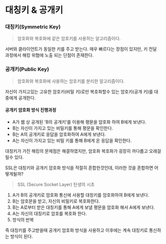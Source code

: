 # 대칭키 & 공개키

### 대칭키(Symmetric Key)

> 암호화와 복호화에 같은 암호키를 사용하는 알고리즘이다.

서버와 클라이언트가 동일한 키를 주고 받는다.
매우 빠르다는 장점이 있지만, 키 전달 과정에서 해킹 위협에 노출 되는 단점이 존재한다.

### 공개키(Public Key)

> 암호화와 복호화에 사용하는 암호키를 분리한 알고리즘이다.

자신이 가지고있는 고유한 암호키(비밀 키)로만 복호화할수 있는 암호키(공개 키)를 대중에게 공개한다.

#### 공개키 암호화 방식 진행과정
- A가 웹 상 공개된 'B의 공개키'를 이용해 평뮨을 암호화 하여 B에게 보낸다.
- B는 자신이 가지고 있는 비밀키를 통해 평문을 확인한다.
- B는 A의 공개키로 응답을 암호화하여 A에게 보낸다.
- A는 자신이 가지고 있는 비밀 키를 통해 B에게 온 응답을 확인한다.

대칭키가 가진 해킹의 문제점은 해결하였지만, 암호화 복호화가 굉장히 까다롭고 오래걸릴수 있다.

SSL은 대칭키와 공개키 암호화 방식을 적절히 혼합한것인데,
이러한 것을 혼합하면 어떻게될까?

> SSL (Secure Socket Layer) 탄생의 시초

1. A가 B의 공개키로 암호화 통신에 사용할 대칭키를 암호화하여 B에게 보낸다.
2. B는 암호문을 받고, 자신의 비밀키로 복호화한다.
3. B는 A로부터 받은 대칭키를 통해 A에게 보낼 평문을 암호화 해서 A에게 보낸다.
4. A는 자신의 대칭키로 암호를 복호화 한다.
5. 방식의 반복

즉 대칭키를 주고받을때 공개키 암호화 방식을 사용하고 이후에는 계속 대칭키로 통신하는 방식이 된다.
